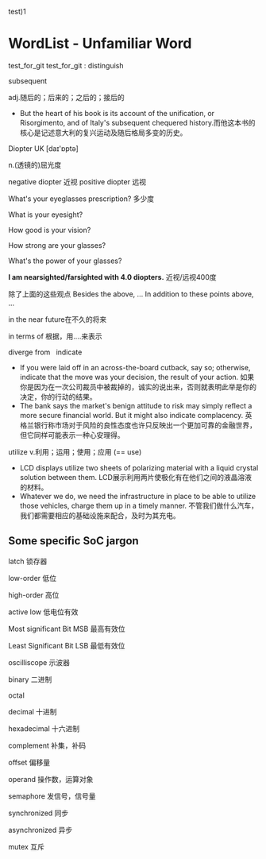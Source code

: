 test)1
# WordList - Unfamiliar Word

test_for_git
test_for_git : distinguish

subsequent

adj.随后的；后来的；之后的；接后的

- But the heart of his book is its account of the unification, or Risorgimento, and of Italy's subsequent chequered history.而他这本书的核心是记述意大利的复兴运动及随后格局多变的历史。
&nbsp;&nbsp;

Diopter UK [daɪ'ɒptə]

n.(透镜的)屈光度

negative diopter 近视  positive diopter 远视

What's your eyeglasses prescription? 多少度

What is your eyesight?

How good is your vision?

How strong are your glasses?

What's the power of your glasses?

**I am nearsighted/farsighted with 4.0 diopters.** 近视/远视400度
&nbsp;

除了上面的这些观点
Besides the above, ...
In addition to these points above, ...

in the near future在不久的将来

in terms of 根据，用....来表示

diverge from
&nbsp;
indicate
- If you were laid off in an across-the-board cutback, say so; otherwise, indicate that the move was your decision, the result of your action.
如果你是因为在一次公司裁员中被裁掉的，诚实的说出来，否则就表明此举是你的决定，你的行动的结果。
- The bank says the market's benign attitude to risk may simply reflect a more secure financial world. But it might also indicate complacency.
英格兰银行称市场对于风险的良性态度也许只反映出一个更加可靠的金融世界，但它同样可能表示一种心安理得。

utilize
v.利用；运用；使用；应用 (== use)
- LCD displays utilize two sheets of polarizing material with a liquid crystal solution between them.
LCD展示利用两片使极化有在他们之间的液晶溶液的材料。
- Whatever we do, we need the infrastructure in place to be able to utilize those vehicles, charge them up in a timely manner.
不管我们做什么汽车，我们都需要相应的基础设施来配合，及时为其充电。



## Some specific SoC jargon
latch		                锁存器

low-order		            低位

high-order		            高位

active low		            低电位有效

Most significant Bit	    MSB	最高有效位

Least Significant Bit	    LSB	最低有效位

oscilliscope		        示波器

binary		                二进制

octal

decimal		                十进制

hexadecimal		            十六进制

complement		            补集，补码

offset		                偏移量

operand		                操作数，运算对象

semaphore	            	发信号，信号量

synchronized		        同步

asynchronized		        异步

mutex		                互斥







